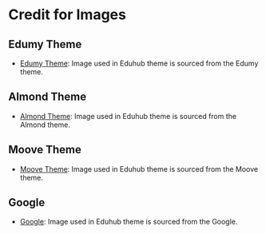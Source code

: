 # Credit for Images

## Edumy Theme
- [Edumy Theme](https://demo.createdbycocoon.com/moodle/edumy/1): Image used in Eduhub theme is sourced from the Edumy theme.

## Almond Theme
- [Almond Theme](https://themesalmond.com): Image used in Eduhub theme is sourced from the Almond theme.

## Moove Theme
- [Moove Theme](https://moove.conecti.me): Image used in Eduhub theme is sourced from the Moove theme.

## Google
- [Google](https://google.com): Image used in Eduhub theme is sourced from the Google.